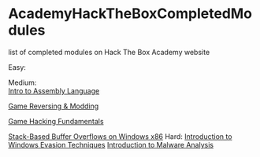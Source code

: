# AcademyHackTheBoxCompletedModules
list of completed modules on Hack The Box Academy website

Easy:

Medium:
<br>
[Intro to Assembly Language](https://academy.hackthebox.com/achievement/89408/85)

[Game Reversing & Modding](https://academy.hackthebox.com/achievement/89408/208)

[Game Hacking Fundamentals](https://academy.hackthebox.com/achievement/89408/182)

[Stack-Based Buffer Overflows on Windows x86](https://academy.hackthebox.com/achievement/89408/89)
Hard:
[Introduction to Windows Evasion Techniques](https://academy.hackthebox.com/achievement/89408/254)
[Introduction to Malware Analysis](https://academy.hackthebox.com/achievement/89408/227)
